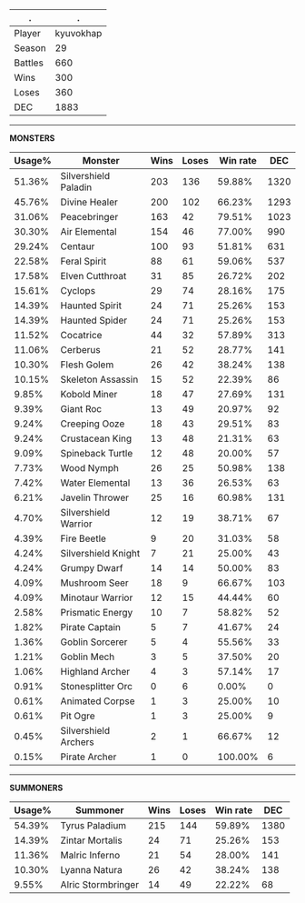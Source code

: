 .|.
|-|-
Player|kyuvokhap
Season|29
Battles|660
Wins|300
Loses|360
DEC|1883

---
**MONSTERS**

Usage%|Monster|Wins|Loses|Win rate|DEC|
-|-|-|-|-|-|
51.36%|Silvershield Paladin|203|136|59.88%|1320|
45.76%|Divine Healer|200|102|66.23%|1293|
31.06%|Peacebringer|163|42|79.51%|1023|
30.30%|Air Elemental|154|46|77.00%|990|
29.24%|Centaur|100|93|51.81%|631|
22.58%|Feral Spirit|88|61|59.06%|537|
17.58%|Elven Cutthroat|31|85|26.72%|202|
15.61%|Cyclops|29|74|28.16%|175|
14.39%|Haunted Spirit|24|71|25.26%|153|
14.39%|Haunted Spider|24|71|25.26%|153|
11.52%|Cocatrice|44|32|57.89%|313|
11.06%|Cerberus|21|52|28.77%|141|
10.30%|Flesh Golem|26|42|38.24%|138|
10.15%|Skeleton Assassin|15|52|22.39%|86|
9.85%|Kobold Miner|18|47|27.69%|131|
9.39%|Giant Roc|13|49|20.97%|92|
9.24%|Creeping Ooze|18|43|29.51%|83|
9.24%|Crustacean King|13|48|21.31%|63|
9.09%|Spineback Turtle|12|48|20.00%|57|
7.73%|Wood Nymph|26|25|50.98%|138|
7.42%|Water Elemental|13|36|26.53%|63|
6.21%|Javelin Thrower|25|16|60.98%|131|
4.70%|Silvershield Warrior|12|19|38.71%|67|
4.39%|Fire Beetle|9|20|31.03%|58|
4.24%|Silvershield Knight|7|21|25.00%|43|
4.24%|Grumpy Dwarf|14|14|50.00%|83|
4.09%|Mushroom Seer|18|9|66.67%|103|
4.09%|Minotaur Warrior|12|15|44.44%|60|
2.58%|Prismatic Energy|10|7|58.82%|52|
1.82%|Pirate Captain|5|7|41.67%|24|
1.36%|Goblin Sorcerer|5|4|55.56%|33|
1.21%|Goblin Mech|3|5|37.50%|20|
1.06%|Highland Archer|4|3|57.14%|17|
0.91%|Stonesplitter Orc|0|6|0.00%|0|
0.61%|Animated Corpse|1|3|25.00%|10|
0.61%|Pit Ogre|1|3|25.00%|9|
0.45%|Silvershield Archers|2|1|66.67%|12|
0.15%|Pirate Archer|1|0|100.00%|6|

---
**SUMMONERS**

Usage%|Summoner|Wins|Loses|Win rate|DEC|
-|-|-|-|-|-|
54.39%|Tyrus Paladium|215|144|59.89%|1380|
14.39%|Zintar Mortalis|24|71|25.26%|153|
11.36%|Malric Inferno|21|54|28.00%|141|
10.30%|Lyanna Natura|26|42|38.24%|138|
9.55%|Alric Stormbringer|14|49|22.22%|68|

